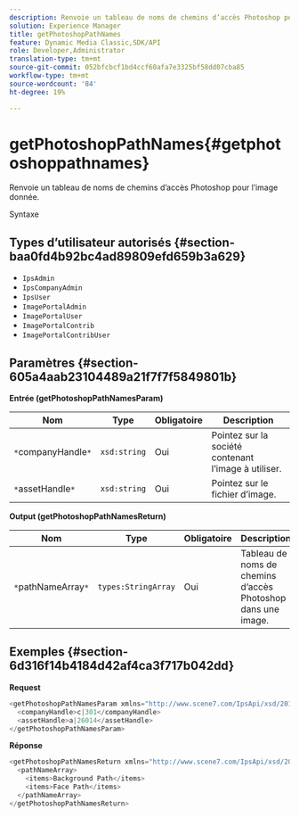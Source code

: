 ```yaml
---
description: Renvoie un tableau de noms de chemins d’accès Photoshop pour l’image donnée.
solution: Experience Manager
title: getPhotoshopPathNames
feature: Dynamic Media Classic,SDK/API
role: Developer,Administrator
translation-type: tm+mt
source-git-commit: 052bfcbcf1bd4ccf60afa7e3325bf58dd07cba85
workflow-type: tm+mt
source-wordcount: '84'
ht-degree: 19%

---
```



# getPhotoshopPathNames{#getphotoshoppathnames}

Renvoie un tableau de noms de chemins d’accès Photoshop pour l’image donnée.

Syntaxe

## Types d’utilisateur autorisés {#section-baa0fd4b92bc4ad89809efd659b3a629}

* `IpsAdmin`
* `IpsCompanyAdmin`
* `IpsUser`
* `ImagePortalAdmin`
* `ImagePortalUser`
* `ImagePortalContrib`
* `ImagePortalContribUser`

## Paramètres {#section-605a4aab23104489a21f7f7f5849801b}

**Entrée (getPhotoshopPathNamesParam)**

| Nom | Type | Obligatoire | Description |
|---|---|---|---|
| `*`companyHandle`*` | `xsd:string` | Oui | Pointez sur la société contenant l’image à utiliser. |
| `*`assetHandle`*` | `xsd:string` | Oui | Pointez sur le fichier d’image. |

**Output (getPhotoshopPathNamesReturn)**

| Nom | Type | Obligatoire | Description |
|---|---|---|---|
| `*`pathNameArray`*` | `types:StringArray` | Oui | Tableau de noms de chemins d’accès Photoshop dans une image. |

## Exemples {#section-6d316f14b4184d42af4ca3f717b042dd}

**Request**

```java
<getPhotoshopPathNamesParam xmlns="http://www.scene7.com/IpsApi/xsd/2012-07-31">
  <companyHandle>c|301</companyHandle>
  <assetHandle>a|26014</assetHandle>
</getPhotoshopPathNamesParam>
```

**Réponse**

```java
<getPhotoshopPathNamesReturn xmlns="http://www.scene7.com/IpsApi/xsd/2012-07-31">
  <pathNameArray>
    <items>Background Path</items>
    <items>Face Path</items>
  </pathNameArray>
</getPhotoshopPathNamesReturn>
```

